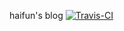 haifun's blog
 <a href="https://travis-ci.com/github/haifuncn/haifuncn.github.io" target="_blank" style="display:inline-block" class="not-print"><img src="https://api.travis-ci.com/haifuncn/haifuncn.github.io.svg?branch=master" alt="Travis-CI"></a>
